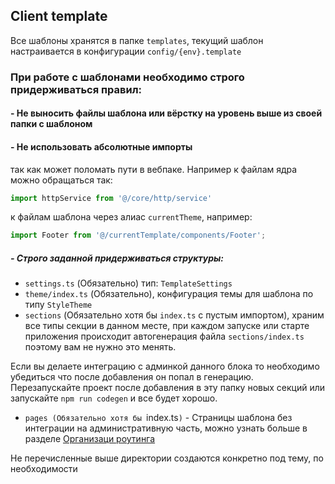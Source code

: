 ## Client template

Все шаблоны хранятся в папке `templates`,
текущий шаблон настраивается в конфигурации `config/{env}.template`

### При работе с шаблонами необходимо строго придерживаться правил:

#### - Не выносить файлы шаблона или вёрстку на уровень выше из своей папки с шаблоном

#### - Не использовать абсолютные импорты
так как может поломать пути в вебпаке. Например к файлам ядра можно обращаться так: 

```typescript
import httpService from '@/core/http/service'
```

к файлам шаблона через алиас `currentTheme`, например:

```typescript
import Footer from '@/currentTemplate/components/Footer';
```



##### - Строго заданной придерживаться структуры:

- `settings.ts` (Обязательно) тип: `TemplateSettings`
- `theme/index.ts` (Обязательно), конфигурация темы для шаблона по типу `StyleTheme`
- `sections` (Обязательно хотя бы `index.ts` с пустым импортом), храним все типы секции в данном месте,
при каждом запуске или старте приложения происходит автогенерация
файла `sections/index.ts` поэтому вам не нужно это менять.

Если вы делаете интеграцию с админкой данного блока то необходимо
убедиться что после добавления он попал в генерацию. Перезапускайте
проект после добавления в эту папку новых секций или запускайте
`npm run codegen` и все будет хорошо.

- `pages (Обязательно хотя бы `index.ts`)` - Страницы шаблона без интеграции на административную часть,
можно узнать больше в разделе [Организаци роутинга](./client-routes.md)


Не перечисленные выше директории создаются конкретно под тему, по необходимости


